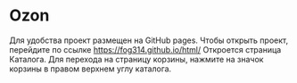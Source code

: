 # Ozon
Для удобства проект размещен на GitHub pages.
Чтобы открыть проект, перейдите по ссылке https://fog314.github.io/html/
Откроется страница Каталога. Для перехода на страницу корзины,
нажмите на значок корзины в правом верхнем углу каталога.
